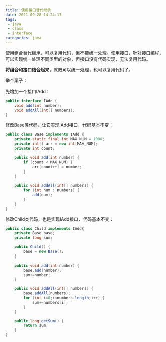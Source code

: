 ```yaml
---
title: 使用接口替代继承
date: 2021-09-28 14:24:17
tags:
 - java
 - class
 - interface
categories: java
---
```

使用组合替代继承，可以复用代码，但不能统一处理。使用接口，针对接口编程，可以实现统一处理不同类型的对象，但接口没有代码实现，无法复用代码。

**将组合和接口结合起来**，就既可以统一处理，也可以复用代码了。

举个栗子：

先增加一个接口IAdd：

```java
public interface IAdd {
    void add(int number);
    void addAll(int[] numbers);
}
```

修改Base类代码，让它实现IAdd接口，代码基本不变：

```java
public class Base implements IAdd {
    private static final int MAX_NUM = 1000;
    private int[] arr = new int[MAX_NUM];
    private int count;

    public void add(int number) {
        if (count < MAX_NUM) {
            arr[count++] = number;
        }
    }

    public void addAll(int[] numbers) {
        for (int num : numbers) {
            add(num);
        }
    }
}
```

修改Child类代码，也是实现IAdd接口，代码基本不变：

```java
public class Child implements IAdd{
    private Base base;
    private long sum;

    public Child() {
        base = new Base();
    }

    public void add(int number) {
        base.add(number);
        sum+=number;
    }

    public void addAll(int[] numbers) {
        base.addAll(numbers);
        for (int i=0;i<numbers.length;i++) {
            sum+=numbers[i];
        }
    }

    public long getSum() {
        return sum;
    }
}
```

